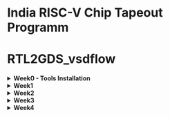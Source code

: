 # India RISC-V Chip Tapeout Programm 

# RTL2GDS_vsdflow
<details>
<summary><strong>Week0 - Tools Installation</strong></summary>

---
    
### 1. Yosys Installation
```
$ git clone https://github.com/YosysHQ/yosys.git
$ cd yosys 
$ sudo apt install make (If make is not installed please install it) 
$ sudo apt-get install build-essential clang bison flex \
    libreadline-dev gawk tcl-dev libffi-dev git \
    graphviz xdot pkg-config python3 libboost-system-dev \
    libboost-python-dev libboost-filesystem-dev zlib1g-dev
$ make 
$ sudo make install
```
<p align="center">
<img width="1920" height="1080" alt="Screenshot from 2025-09-20 13-46-18" src="https://github.com/user-attachments/assets/7011b588-b732-4acb-8e85-19fcfec18e85" />
<b>✅ Yosys Successfully Installed</b>
</p>

---
***

### 2. Iverilog

```
$ sudo apt-get install iverilog
```
<p align="center">
<img width="1920" height="1080" alt="Screenshot from 2025-09-20 14-08-04" src="https://github.com/user-attachments/assets/c8f656ad-aefc-405a-989c-8e554f7795ff" />
<b> ✅ Iverilog Successfully Installed</b>
</p>

***
---

### 3. GTKWave
```
$ sudo apt update
$ sudo apt install gtkwave
```
<p align="center">
<img width="1920" height="1080" alt="Screenshot from 2025-09-20 14-14-41" src="https://github.com/user-attachments/assets/4b9eab4c-2880-442a-b614-ce829813c7ef" />
<b> ✅ GTKWave Successfully Installed</b>
</p>

---
***

### 4. Ngspice 

```
$ sudo apt update
$ sudo apt install ngspice
```
<p align="center">
<img width="1920" height="1080" alt="Screenshot from 2025-09-20 17-23-36" src="https://github.com/user-attachments/assets/199fee54-344e-4421-a951-2269e95398f0" />
<b> ✅ Ngspice Successfully Installed </b>
</p>

---
***

### 5. Magic vlsi
```
# Install required dependencies
sudo apt-get install m4
sudo apt-get install tcsh
sudo apt-get install csh
sudo apt-get install libx11-dev
sudo apt-get install tcl-dev tk-dev
sudo apt-get install libcairo2-dev
sudo apt-get install mesa-common-dev libglu1-mesa-dev
sudo apt-get install libncurses-dev

# Clone Magic repository
git clone https://github.com/RTimothyEdwards/magic
cd magic

# Configure build
./configure

# Build Magic
make

# Install system-wide
sudo make install
```
<p align="center">
<img width="1920" height="1080" alt="Screenshot from 2025-09-20 17-29-23" src="https://github.com/user-attachments/assets/d9cf5be0-dc8e-4a48-9df4-fbe4efc29a87" />
<b> ✅ Magic VLSI Successfully Installed </b>
</p>

******

</details>

<details>
<summary><strong> Week1 </strong></summary>
    
### RTL design and synthesis 

<p align="center">
<img width="1920" height="1080" alt="Screenshot from 2025-09-27 20-45-52" src="https://github.com/user-attachments/assets/e6532707-b67f-4eb0-beea-456eca1dcdd1" />
<b> Netlist for Yosys </b>
</p>

***

<p align="center">
<img width="1920" height="1080" alt="Screenshot from 2025-09-27 21-06-36" src="https://github.com/user-attachments/assets/f2415e3b-c4bc-40b2-b9ec-2eac7802374f" />
<b>iverilog & gtkwave implimentation  
  example 2x1 mux o/p wave  </b>
</p>

***


</details>

<details> <summary><strong> Week2 </strong></summary>

## Overview
The **VSDBabySoC** is a simple SoC (System-on-Chip) design incorporating a RISC-V processor (`rvmyth`), a PLL (Phase-Locked Loop) module (`pll`), and a DAC (Digital-to-Analog Converter) module (`dac`). This project demonstrates integration of these IP cores and aims to simulate and verify the design behavior using pre-synthesis and post-synthesis simulations.

## Project Structure
- `src/include/` - Contains header files (`*.vh`) with necessary macros or parameter definitions.
- `src/module/` - Contains Verilog files for each module in the SoC design.
- `output/` - Directory where compiled outputs and simulation files will be generated.

## Requirements
Ensure you have **Icarus Verilog** installed for compilation and **GTKWave** for viewing waveform files. This project assumes a Unix-like environment (macOS/Linux).

## Step-by-Step Guide

### 1. Setup and Prepare Project Directory
Clone or set up the directory structure as follows:
```txt
VSDBabySoC/
├── src/
│   ├── include/
│   │   ├── sandpiper.vh
│   │   └── other header files...
│   ├── module/
│   │   ├── vsdbabysoc.v      # Top-level module integrating all components
│   │   ├── rvmyth.v          # RISC-V core module
│   │   ├── avsdpll.v         # PLL module
│   │   ├── avsddac.v         # DAC module
│   │   └── testbench.v       # Testbench for simulation
└── output/
└── compiled_tlv/         # Holds compiled intermediate files if needed
```

### Module Descriptions

<details>
   <summary><strong>2.1 vsdbabysoc.v (Top-Level SoC Module)</strong></summary>
      This is the top-level module that integrates the rvmyth, pll, and dac modules.<br>
   [VSDBabySoC](https://github.com/manili/VSDBabySoC.git)
      
   
      - Inputs:
         - reset: Resets the core processor.
         - VCO_IN, ENb_CP, ENb_VCO, REF: PLL control signals.
         - VREFH: DAC reference voltage.
      - Outputs:
         - OUT: Analog output from DAC.
         - Connections:
         - RV_TO_DAC - A 10-bit bus that connects the RISC-V core output to the DAC input.
         - CLK - The clock signal generated by the PLL.
      
</details>

   <details>
     <summary><strong>2.2 rvmyth.v (RISC-V Core)</strong></summary>
     The rvmyth module is a simple RISC-V based processor. It outputs a 10-bit digital signal (OUT) to be converted by the DAC.<br>
     [rvmyth](https://github.com/kunalg123/rvmyth/)
      
      Inputs:
         - CLK: Clock signal generated by the PLL.
         - reset: Initializes or resets the processor.
      Outputs:
         - OUT: A 10-bit digital signal representing processed data to be sent to the DAC.
         
   </details>

   <details>
     <summary><strong>2.3 avsdpll.v (PLL Module)</strong></summary>
     The pll module is a phase-locked loop that generates a stable clock (CLK) for the RISC-V core.<br>
     [Introduction](https://github.com/ireneann713/PLL.git)
     [avsdpll](https://github.com/lakshmi-sathi/avsdpll_1v8.git)
      
      Inputs:
         - VCO_IN, ENb_CP, ENb_VCO, REF: Control and reference signals for PLL operation.
      Output:
         - CLK: A stable clock signal for synchronizing the core and other modules.
         
         
   </details>

   <details>
     <summary><strong>2.4 avsddac.v (DAC Module)</strong></summary>
     The dac module converts the 10-bit digital signal from the rvmyth core to an analog output.<br>
     [avsddac](https://github.com/vsdip/rvmyth_avsddac_interface.git)
      
      Inputs:
         - D: A 10-bit digital input from the processor.
         - VREFH: Reference voltage for the DAC.
      Output:
         - OUT: Analog output signal.

         
   </details>

### Testbench
The testbench.v file is a test module to verify the functionality of vsdbabysoc. It includes signal initialization, clock generation, and waveform dumping for both pre-synthesis and post-synthesis simulations.
Waveform Output:
   - pre_synth_sim.vcd or post_synth_sim.vcd files generated based on simulation conditions.

### Simulation Steps
#### Pre-Synthesis Simulation
Run the following command to perform a pre-synthesis simulation:

```tcl
iverilog -o output/pre_synth_sim/pre_synth_sim.out -DPRE_SYNTH_SIM \
    -I src/include -I src/module \
    src/module/testbench.v src/module/vsdbabysoc.v
cd output/pre_synth_sim
./pre_synth_sim.out
```
<img width="1920" height="1080" alt="Screenshot from 2025-10-10 17-07-07" src="https://github.com/user-attachments/assets/3b720326-6576-44c8-a089-ed015f61cf4a" />


**Explanation:**
   - -DPRE_SYNTH_SIM: Defines the PRE_SYNTH_SIM macro for conditional compilation in the testbench.
   - The resulting pre_synth_sim.vcd file can be viewed in GTKWave.

#### Viewing Waveform in GTKWave
After running the simulation, open the VCD file in GTKWave:
`gtkwave output/pre_synth_sim/pre_synth_sim.vcd`

#### Post-Synthesis Simulation
To run a post-synthesis simulation, use:
```tcl
iverilog -o output/post_synth_sim/post_synth_sim.out -DPOST_SYNTH_SIM \
    -I src/include -I src/module \
    src/module/testbench.v output/synthesized/vsdbabysoc.synth.v
cd output/post_synth_sim
./post_synth_sim.out
```

### Trouble shooting tips

   - Module Redefinition: If you encounter redefinition errors, ensure modules are included only once, either in the testbench or in the command line.
   - Path Issues: Verify paths specified with -I are correct. Use full paths if relative paths cause errors.

## Yosys final report
<img width="1920" height="1080" alt="Screenshot from 2025-10-10 17-00-30" src="https://github.com/user-attachments/assets/885545e5-e6f2-4e11-8545-b1a1c9c70733" />


  
</details>

<details> <summary><strong> Week3 </strong></summary>

# GLS OF BABYSOC
## POST-SYNTHESIS SIMULATION

### Purpose of GLS:
Gate-Level Simulation is used to verify the functionality of a design after the synthesis process. Unlike behavioral or RTL (Register Transfer Level) simulations, which are performed at a higher level of abstraction, GLS works on the netlist generated post-synthesis. This netlist includes the actual gates and connections used to implement the design.

### Key Aspects of GLS for BabySoC:
1. **Verification with Timing Information:**
   - GLS is performed using Standard Delay Format (SDF) files to ensure timing correctness.
   - This checks if the SoC behaves as expected under real-world timing constraints.

2. **Design Validation Post-Synthesis:**
   - Confirms that the design's logical behavior remains correct after mapping it to the gate-level representation.
   - Ensures that the design is free from issues like metastability or glitches.

3. **Simulation Tools:**
   - Tools like Icarus Verilog or a similar simulator can be used for compiling and running the gate-level netlist.
   - Waveforms are typically analyzed using GTKWave.

4. **Importance for BabySoC:**
   - BabySoC consists of multiple modules like the RISC-V processor, PLL, and DAC. GLS ensures that these modules interact correctly and meet the timing requirements in the synthesized design.


Here is the step-by-step execution plan for running the  commands manually:
---
### **Step 1: Load the Top-Level Design and Supporting Modules**
```bash
yosys
```

Inside the Yosys shell, run:
```yosys
read_verilog /home/aadarsh/VSDBabySoC/src/module/vsdbabysoc.v
read_verilog -I /home/aadarsh/VSDBabySoC/src/include /home/ananya123/VSDBabySoCC/src/module/rvmyth.v
read_verilog -I /home/aadarsh/VSDBabySoC/src/include /home/ananya123/VSDBabySoCC/src/module/clk_gate.v

```
<img width="1920" height="1080" alt="Screenshot from 2025-10-13 20-05-36" src="https://github.com/user-attachments/assets/bf116938-1ca6-4b98-975f-2def17c85dfd" />

### **Step 2: Load the Liberty Files for Synthesis**
Inside the same Yosys shell, run:
```yosys
read_liberty -lib /home/aadarsh/VSDBabySoC/src/lib/avsdpll.lib
read_liberty -lib /home/aadarsh/VSDBabySoC/src/lib/avsddac.lib
read_liberty -lib /home/aadarsh/VSDBabySoC/src/lib/sky130_fd_sc_hd__tt_025C_1v80.lib
```
<img width="1215" height="377" alt="Screenshot from 2025-10-13 20-07-40" src="https://github.com/user-attachments/assets/97ea1cd7-617a-423f-ac61-033710300cc0" />

---

### **Step 3: Run Synthesis Targeting `vsdbabysoc`**
```yosys
synth -top vsdbabysoc
```
<img width="1920" height="1080" alt="Screenshot from 2025-10-13 20-09-43" src="https://github.com/user-attachments/assets/b237be12-bb00-46f9-8c2c-1802e2c03ce0" />
<img width="1914" height="510" alt="Screenshot from 2025-10-13 20-10-12" src="https://github.com/user-attachments/assets/4d327783-8765-42be-8ca9-4c709d95ace6" />

---

### **Step 4: Map D Flip-Flops to Standard Cells**
```yosys
dfflibmap -liberty /home/aadarsh/VSDBabySoC/src/lib/sky130_fd_sc_hd__tt_025C_1v80.lib
```
<img width="1138" height="647" alt="Screenshot from 2025-10-13 20-12-05" src="https://github.com/user-attachments/assets/b1527035-f71b-4e00-9e2f-55182aede59d" /> 

---

### **Step 5: Perform Optimization and Technology Mapping**
```yosys
opt
```
<img width="1920" height="1080" alt="Screenshot from 2025-10-13 20-13-19" src="https://github.com/user-attachments/assets/2f095e01-68f2-426b-b29e-b76ed50dc53d" />

---



### **Step 6: Check Statistics**
```yosys
stat
```
![WhatsApp Image 2024-11-16 at 5 20 23 AM (3)](https://github.com/user-attachments/assets/292c9093-9a6d-417e-b094-0b8a6e27e7c3)
![WhatsApp Image 2024-11-16 at 5 20 23 AM (2)](https://github.com/user-attachments/assets/ce8ad45b-92ae-4cc8-a4dd-0f52028e078e)
![WhatsApp Image 2024-11-16 at 5 20 23 AM (1)](https://github.com/user-attachments/assets/e1741767-2b83-4d88-909e-e5d4c73411f4)

---

### **Step 7: Write the Synthesized Netlist** 
```yosys
write_verilog -noattr /home/aadarsh/VSDBabySoC/output/post_synth_sim/vsdbabysoc.synth.v
```
![WhatsApp Image 2024-11-16 at 5 20 23 AM](https://github.com/user-attachments/assets/1e0444b4-ad66-4798-b7f7-7bc1e13cf88a)

---

</details>

<details> <summary><strong> Week4 </strong></summary> 

***

<details>
    
In MOSFET device characterization, multiple experiments are conducted to understand its electrical behavior under different operating conditions. Each experiment provides insight into specific physical parameters and performance characteristics that are crucial for circuit design.

***

1️⃣ Id vs Vds (Output Characteristics)

This experiment measures the drain current (Id) as a function of the drain-to-source voltage (Vds) for different gate-to-source voltages (Vgs).
✅ Purpose:

To analyze the MOSFET’s behavior in linear (ohmic) and saturation regions.

To determine the transition between regions.

To calculate parameters like output resistance (ro) and channel modulation (λ).

***

2️⃣ Id vs Vgs (Transfer Characteristics)

This experiment plots drain current (Id) versus gate-to-source voltage (Vgs) at a fixed Vds.
✅ Purpose:

To determine threshold voltage (Vth).

To understand the device’s transconductance (gm) and gate control over the channel.

To analyze how Id increases with gate bias in saturation.

***


3️⃣ VTC (Voltage Transfer Characteristics) of CMOS Inverter

In this test, the output voltage (Vout) of a CMOS inverter is measured against varying input voltage (Vin).
✅ Purpose:

To analyze the switching behavior of the inverter.

To find noise margins (NMH, NML).

To determine the inverter threshold voltage (Vm).

To evaluate the logic gain and switching region sharpness.

***

4️⃣ Transconductance Evaluation (gm vs Vgs or gm vs Id)

This involves extracting gm as Vgs or Id is varied.
✅ Purpose:

To evaluate how efficiently the MOSFET converts gate voltage variations into drain current.

To optimize the device for analog circuit applications like amplifiers.

***

5️⃣ Subthreshold Region (Id vs Vgs in Log Scale)

This is performed at low Vgs values with logarithmic Id scaling.
✅ Purpose:

To analyze MOSFET behavior in weak inversion.

To extract subthreshold slope (SS) and understand leakage currents, important for low-power design.

*** 

6️⃣ Capacitance Measurements (Cgs, Cgd vs Vgs)

Capacitances are measured as Vgs is varied.
✅ Purpose:

To evaluate charging/discharging time in digital circuits.

To analyze delay, speed, and AC performance.

</details>



<img width="1920" height="1080" alt="Screenshot from 2025-10-19 00-17-36" src="https://github.com/user-attachments/assets/c590c399-7d27-4088-b031-ed50c414c94c" />

***

<img width="1920" height="1080" alt="Screenshot from 2025-10-19 00-29-07" src="https://github.com/user-attachments/assets/6347dedf-8e8c-49b0-918d-a9768ba83b8b" />

***

<img width="1920" height="1080" alt="Screenshot from 2025-10-19 00-41-26" src="https://github.com/user-attachments/assets/6750f9e1-c0d2-44e3-bce8-368ca98da4dd" />
<img width="1920" height="1080" alt="Screenshot from 2025-10-19 00-48-26" src="https://github.com/user-attachments/assets/bcbf885a-2985-44ba-b049-04229116a785" />

***
<img width="1920" height="1080" alt="Screenshot from 2025-10-19 00-50-36" src="https://github.com/user-attachments/assets/d7f9784c-7033-4cfe-878c-3090404991f0" />

</details>






